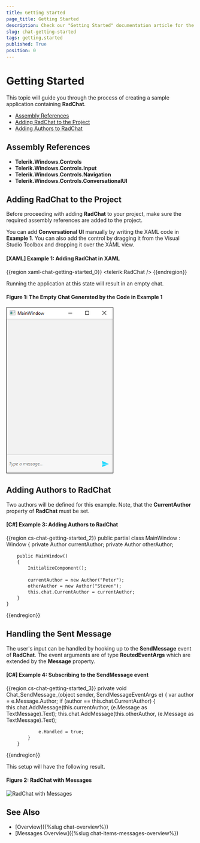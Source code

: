 ```yaml
---
title: Getting Started
page_title: Getting Started
description: Check our "Getting Started" documentation article for the RadChat WPF control.
slug: chat-getting-started
tags: getting,started
published: True
position: 0
---
```


# Getting Started

This topic will guide you through the process of creating a sample application containing __RadChat__.

* [Assembly References](#assembly-references)
* [Adding RadChat to the Project](#adding-radchat-to-the-project)
* [Adding Authors to RadChat](#adding-authors-to-radchat)

## Assembly References

* __Telerik.Windows.Controls__
* __Telerik.Windows.Controls.Input__
* __Telerik.Windows.Controls.Navigation__
* __Telerik.Windows.Controls.ConversationalUI__

## Adding RadChat to the Project

Before proceeding with adding __RadChat__ to your project, make sure the required assembly references are added to the project. 

You can add __Conversational UI__ manually by writing the XAML code in __Example 1__. You can also add the control by dragging it from the Visual Studio Toolbox and dropping it over the XAML view.

#### __[XAML] Example 1: Adding RadChat in XAML__

{{region xaml-chat-getting-started_0}}
	<telerik:RadChat />
{{endregion}}

Running the application at this state will result in an empty chat.

#### __Figure 1: The Empty Chat Generated by the Code in Example 1__

![Empty RadChat](images/RadChat_GettingStarted_01.png)

## Adding Authors to RadChat

Two authors will be defined for this example. Note, that the __CurrentAuthor__ property of __RadChat__  must be set.

#### __[C#] Example 3: Adding Authors to RadChat__

{{region cs-chat-getting-started_2}}
	public partial class MainWindow : Window
    {
        private Author currentAuthor;
        private Author otherAuthor;

        public MainWindow()
        {
            InitializeComponent();

            currentAuthor = new Author("Peter");
            otherAuthor = new Author("Steven");
            this.chat.CurrentAuthor = currentAuthor;
        }
    }
{{endregion}}

## Handling the Sent Message

The user's input can be handled by hooking up to the __SendMessage__ event of __RadChat__. The event arguments are of type __RoutedEventArgs__ which are extended by the __Message__ property.

#### __[C#] Example 4: Subscribing to the SendMessage event__

{{region cs-chat-getting-started_3}}
	 private void Chat_SendMessage_(object sender, SendMessageEventArgs e)
        {
            var author = e.Message.Author;
            if (author == this.chat.CurrentAuthor)
            {
                this.chat.AddMessage(this.currentAuthor, (e.Message as TextMessage).Text);
                this.chat.AddMessage(this.otherAuthor, (e.Message as TextMessage).Text);

                e.Handled = true;
            }
        }
{{endregion}}

This setup will have the following result.

#### __Figure 2: RadChat with Messages__

![RadChat with Messages](images/RadChat_GettingStarted_02.png)

## See Also

* [Overview]({%slug chat-overview%})
* [Messages Overview]({%slug chat-items-messages-overview%})
